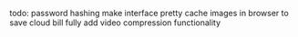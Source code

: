 todo:
password hashing
make interface pretty
cache images in browser to save cloud bill
fully add video compression functionality

